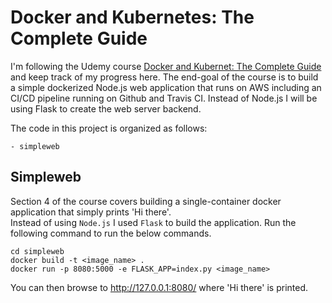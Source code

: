 # Docker and Kubernetes: The Complete Guide

I'm following the Udemy course [Docker and Kubernet: The Complete Guide](https://www.udemy.com/course/docker-and-kubernetes-the-complete-guide/) and keep track of my progress here.
The end-goal of the course is to build a simple dockerized Node.js web application that runs on AWS including an CI/CD pipeline running on Github and Travis CI.
Instead of Node.js I will be using Flask to create the web server backend.

The code in this project is organized as follows:

````
- simpleweb
````
 

## Simpleweb

Section 4 of the course covers building a single-container docker application that simply prints 'Hi there'.</br>
Instead of using `Node.js` I used `Flask` to build the application.
Run the following command to run the below commands.

```
cd simpleweb
docker build -t <image_name> .
docker run -p 8080:5000 -e FLASK_APP=index.py <image_name>
```

You can then browse to <http://127.0.0.1:8080/> where 'Hi there' is printed.
